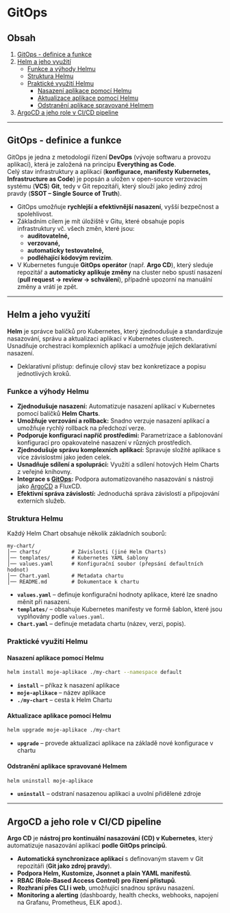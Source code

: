 # GitOps

## Obsah
1. [GitOps - definice a funkce](#gitops---definice-a-funkce)
2. [Helm a jeho využití](#helm-a-jeho-vyuziti)
   - [Funkce a výhody Helmu](#funkce-a-vyhody-helmu)
   - [Struktura Helmu](#struktura-helmu)
   - [Praktické využití Helmu](#prakticke-vyuziti-helmu)
     - [Nasazení aplikace pomocí Helmu](#nasazeni-aplikace-pomoci-helmu)
     - [Aktualizace aplikace pomocí Helmu](#aktualizace-aplikace-pomoci-helmu)
     - [Odstranění aplikace spravované Helmem](#odstraneni-aplikace-spravovane-helmem)
3. [ArgoCD a jeho role v CI/CD pipeline](#argocd-a-jeho-role-v-cicd-pipeline)

---

## GitOps - definice a funkce
GitOps je jedna z metodologií řízení **DevOps** (vývoje softwaru a provozu aplikací), která je založená na principu **Everything as Code**.  
Celý stav infrastruktury a aplikací (**konfigurace, manifesty Kubernetes, Infrastructure as Code**) je popsán a uložen v open-source verzovacím systému (**VCS**) **Git**, tedy v Git repozitáři, který slouží jako jediný zdroj pravdy (**SSOT – Single Source of Truth**).
- GitOps umožňuje **rychlejší a efektivnější nasazení**, vyšší bezpečnost a spolehlivost.
- Základním cílem je mít úložiště v Gitu, které obsahuje popis infrastruktury vč. všech změn, které jsou:
  - **auditovatelné,** 
  - **verzované,**
  - **automaticky testovatelné,** 
  - **podléhající kódovým revizím**.
- V Kubernetes funguje **GitOps operátor** (např. **Argo CD**), který sleduje repozitář a **automaticky aplikuje změny** na cluster nebo spustí nasazení (**pull request → review → schválení**), případně upozorní na manuální změny a vrátí je zpět.

---

## Helm a jeho využití  
**Helm** je správce balíčků pro Kubernetes, který zjednodušuje a standardizuje nasazování, správu a aktualizaci aplikací v Kubernetes clusterech. Usnadňuje orchestraci komplexních aplikací a umožňuje jejich deklarativní nasazení.
- Deklarativní přístup: definuje cílový stav bez konkretizace a popisu jednotlivých kroků.

### Funkce a výhody Helmu
- **Zjednodušuje nasazení:** Automatizuje nasazení aplikací v Kubernetes pomocí balíčků **Helm Charts**.
- **Umožňuje verzování a rollback:** Snadno verzuje nasazení aplikací a umožňuje rychlý rollback na předchozí verze.
- **Podporuje konfiguraci napříč prostředími:** Parametrizace a šablonování konfigurací pro opakovatelné nasazení v různých prostředích.
- **Zjednodušuje správu komplexních aplikací:** Spravuje složité aplikace s více závislostmi jako jeden celek.
- **Usnadňuje sdílení a spolupráci:** Využití a sdílení hotových Helm Charts z veřejné knihovny.
- **Integrace s [GitOps](https://github.com/ILXNAH/devops-case-study/blob/main/cz/gitops-cz.md#gitops---definice-a-funkce):** Podpora automatizovaného nasazování s nástroji jako [ArgoCD](https://github.com/ILXNAH/devops-case-study/blob/main/cz/gitops-cz.md#argocd-a-jeho-role-v-cicd-pipeline) a FluxCD.
- **Efektivní správa závislostí:** Jednoduchá správa závislostí a připojování externích služeb.

### Struktura Helmu
Každý Helm Chart obsahuje několik základních souborů:  
```plaintext
my-chart/
│── charts/          # Závislosti (jiné Helm Charts)
│── templates/       # Kubernetes YAML šablony
│── values.yaml      # Konfigurační soubor (přepsání defaultních hodnot)
│── Chart.yaml       # Metadata chartu
│── README.md        # Dokumentace k chartu
```
- **`values.yaml`** – definuje konfigurační hodnoty aplikace, které lze snadno měnit při nasazení.  
- **`templates/`** – obsahuje Kubernetes manifesty ve formě šablon, které jsou vyplňovány podle `values.yaml`.  
- **`Chart.yaml`** – definuje metadata chartu (název, verzi, popis).  

### Praktické využití Helmu
#### Nasazení aplikace pomocí Helmu
```bash
helm install moje-aplikace ./my-chart --namespace default
```
- **`install`** – příkaz k nasazení aplikace  
- **`moje-aplikace`** – název aplikace  
- **`./my-chart`** – cesta k Helm Chartu  

#### Aktualizace aplikace pomocí Helmu
```bash
helm upgrade moje-aplikace ./my-chart
```
- **`upgrade`** – provede aktualizaci aplikace na základě nové konfigurace v chartu  

#### Odstranění aplikace spravované Helmem
```bash
helm uninstall moje-aplikace
```
- **`uninstall`** – odstraní nasazenou aplikaci a uvolní přidělené zdroje  

---

## ArgoCD a jeho role v CI/CD pipeline
**Argo CD** je **nástroj pro kontinuální nasazování (CD) v Kubernetes**, který automatizuje nasazování aplikací **podle GitOps principů**.
- **Automatická synchronizace aplikací** s definovaným stavem v Git repozitáři (**Git jako zdroj pravdy**).
- **Podpora Helm, Kustomize, Jsonnet a plain YAML manifestů**.
- **RBAC (Role-Based Access Control) pro řízení přístupů**.
- **Rozhraní přes CLI i web**, umožňující snadnou správu nasazení.
- **Monitoring a alerting** (dashboardy, health checks, webhooks, napojení na Grafanu, Prometheus, ELK apod.).